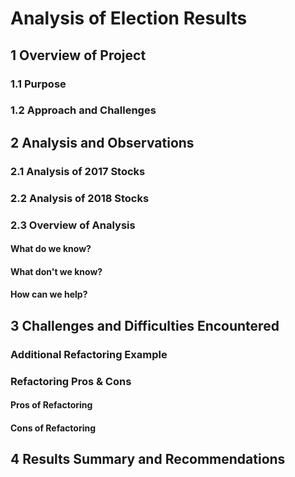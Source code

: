 # Analysis of Election Results

## 1 Overview of Project

<!-- This project was the second challenge in the Carleton University Business Analytics and Data Visualization Boot Camp.  Module 2 of the first Unit of the boot camp was intended to, through the use of VBA, teach the fundamental building blocks of programming languages. These skills included creating VBA macros, triggering pop-ups and inputs, reading and changing cell values, and formatting cells.  The project helped us develop our skills in using nested loops and conditionals to direct logic flow.  Writing pseudo code was a very helpful skill to develop, as the VBA scripts were detailed to complete the project objectives. -->

### 1.1 Purpose

<!-- The purpose of the specific project within this module was to assist a client, Steve.  He has been looking into and investment his parents made in a green energy stock, DAQO New Energy Corp(DQ).  After looking at DQ, Steve asked us to extend the analysis to a list of green energy stocks.  Concerned about how slow the program will run if he tries to analyze a larger number of stock.  We were provided with pseudo code for a possible refactoring of the original code and asked to analyze its performance.  Always wanting to strive for perfection, we will also research further code improvements. -->

### 1.2 Approach and Challenges

<!-- The analysis followed the general process looping through the rows of the stock transactions to find the first tranaction in a given year, for a given ticker and recording the years opening price.  The same process was followed to find the last transaction for the year's closing price. This was done for Steve earlier for only ticker DQ.  The DQAnalysis VBScript in the spreadsheet has been modified to provide Steve with a consolidated summary of DQ's rate of return.  Below is the code that allows us to analyze one sheet after another.  This was included in the workbook as a small demonstration for Steve of what could be done if he were to further engage my services.

    Dim DataYear(1) As String
    
    DataYear(0) = "2017"
    DataYear(1) = "2018"
    
    'Run analysis for every year of data
    For K = 0 To 1
                    
        Worksheets(DataYear(K)).Activate

The results for Steve were as follows:

| DAQO (Ticker: DQ) |                    |              |
| ----------------- | ------------------ | ------------ |
|                   |                    |              |
| Year              | Total Daily Volume | Return       |
| 2017              | 35796200           | 1.994458388  |
| 2018              | 107873900          | -0.626018859 |

The results are correct but not very pretty, although they are presented here better than they are in the Excel spreadsheet - but, Steve would probably like the spreadsheet to be improved (that could be future work for me).  In addition to improving the appearance, Steve wanted to see all of the green energy stocks for years 2017 and 2018, so another VBScript was created AllStocksAnalysis.  This new version of the VBScript was somewhat inefficient and clearly annoying because it refreshes the All Stocks Analysis worksheet as in loops though every ticker causing the screen to flicker like a strobe light.  You can see this in the code below, where j is the index for rows and i is the ticker index.

       Next j
       '6) Output data for current ticker
       Worksheets("All Stocks Analysis").Activate
       Cells(4 + i, 1).Value = ticker
       Cells(4 + i, 2).Value = totalVolume
       Cells(4 + i, 3).Value = endingPrice / startingPrice - 1

   Next i

The refactor code, in VBScript AllStocksAnalysisRefactored, resolves this inefficency by moving the writing of these values to outside of the main row by row stock analysis loop as follows.

    For i = 0 To 11
        
        Worksheets("All Stocks Analysis").Activate
        Cells(i + 4, 1) = tickers(i)
        Cells(i + 4, 2) = tickerVolumes(i)
        Cells(i + 4, 3) = tickerEndingPrices(i) / tickerStartingPrices(i) - 1
        
    Next i  

   Creating an array for the volumes and prices was done so that this refactoring could be achieved - the results were far superior for Steve.  In further researching the possible causes of slow macro enabled workbooks I came across a fabulous resource that I added to another VBScript called EvenFaster.

   I noticed that this Original code was constantly writing to the sheet so I found this code at:  
   https://www.dummies.com/software/microsoft-office/excel/10-ways-to-speed-up-your-macros/

  It states that Automatic Calculations and Screen Updating can be turn off to reduce interactions with the spreadsheet until they are needed.  
  Here is the code:

    Application.Calculation = xlCalculationManual
    Application.ScreenUpdating = False
    
    At the end of the subroutine you need to turn them on to complete the spreadsheet work.  Here is the code for that:
    
    Application.Calculation = xlCalculationAutomatic
    Application.ScreenUpdating = True
    
    It makes an amazing difference, both in time and visual program performance. -->

## 2 Analysis and Observations
### 2.1 Analysis of 2017 Stocks

<!-- Looking at table 2.1 below you can see that this was a banner year for green energy.  Here are some observations that I had for Steve's consideration of the DAQO New Energy Corp (DQ) stock in comparison to other stocks in the same market:

- DQ was the highest preforming stock in 2017, significantly out performing the average stock  
- DQ was the least traded stock of comparable green energy stocks
- The highest trading stock SPWR had a positive return, however, it was one one of the poorest performing green stocks

![This is a sheenshot form stock the 2017 performance from VBA_Challenge.xlsm spreadsheet](Resources/StockAnalysis2017.png "Table 2.1 - 2017 Stock Analysis")  
**Table 2.1 - 2017 Stock Analysis"**

#### VBScript Performance on 2017 Ticker Data

The refactoring of the original VBScipt produced much better execution times as seen in the MsgBox screen shots below.  As fast as the refactoring was, you can see that it can still be improved.  Notice the progressive improvement in Figures 2.1.1, 2.1.2 and 2.1.3 for the 2017 data set.

![This is a MsgBox from the AllStocksAnalysis VBScript Module my VBA_Challenge.xlsm spreadsheet](Resources/VBA_Challenge_2017_before.png "Figure 2.1.1 - 2017 Stock Analysis VBScript Performance Before Refactoring")  
**Figure 2.1.1 - 2017 Stock Analysis VBScript Performance Before Refactoring**

![This is a MsgBox from the AllStocksAnalysisRefactored VBScript Module my VBA_Challenge.xlsm spreadsheet](Resources/VBA_Challenge_2017.png "Figure 2.1.2 - 2017 Stock Analysis VBScript Performance After Refactoring")  
**Figure 2.1.2 - 2017 Stock Analysis VBScript Performance After Refactoring**

![This is a MsgBox from the AllStocksEvenFaster VBScript Module my VBA_Challenge.xlsm spreadsheet](Resources/VBA_Challenge_2017-Even_Faster.png "Figure 2.1.3 - 2017 Stock Analysis VBScript Performance After Refactoring")  
**Figure 2.1.3 - 2017 Stock Analysis VBScript Performance After Refactoring to an Even Faster** -->

### 2.2 Analysis of 2018 Stocks

<!-- Looking at table 2.2 below you can see that, in stark contrast to 2017, 2018 was a very poor year for green energy.  Here are some observations I had for Steve's considerations of the DAQO New Energy Corp (DQ) stock in comparison to other stock in the same market:

- In 2018 DQ was now the lowest preforming stock of all of the green energy stock analyzed  
- DQ trade volume was up but still well below the average trading volume for this sector
- The highest trading stock in 2017 SPWR was still trading high, but the volumes had dropped significantly and they were now showing negative returns  
- Only two stocks, ENPH and RUN were showing positive returns in a market of big losers, their substantial positive returns were quite striking

![This is a sheenshot form stock the 2018 performance from VBA_Challenge.xlsm spreadsheet](Resources/StockAnalysis2018.png "Table 2.2 - 2018 Stock Analysis")  
**Table 2.2 - 2018 Stock Analysis"**

#### VBScript Performance on 2018 Ticker Data

The refactoring of the original VBScipt produced much better execution times as can be seen in the MsgBox screen shots below.  As fast as the refactoring was in you can see that it can still be improved.  Notice the progressive improvement in Figures 3.1.1, 3.1.2 and 3.1.3 for the 2018 data set.

![This is a MsgBox from the AllStocksAnalysis VBScript Module my VBA_Challenge.xlsm spreadsheet](Resources/VBA_Challenge_2018_before.png "Figure 3.1.1 - 2018 Stock Analysis VBScript Performance Before Refactoring")  
**Figure 3.1.1 - 2018 Stock Analysis VBScript Performance Before Refactoring**

![This is a MsgBox from the AllStocksAnalysisRefactored VBScript Module my VBA_Challenge.xlsm spreadsheet](Resources/VBA_Challenge_2018.png "Figure 3.1.2 - 2018 Stock Analysis VBScript Performance After Refactoring")  
**Figure 3.1.2 - 2018 Stock Analysis VBScript Performance After Refactoring**

![This is a MsgBox from the AllStocksEvenFaster VBScript Module my VBA_Challenge.xlsm spreadsheet](Resources/VBA_Challenge_2018-Even_Faster.png "Figure 3.1.3 - 2018 Stock Analysis VBScript Performance After Refactoring")  
**Figure 3.1.3 - 2018 Stock Analysis VBScript Performance After Refactoring to an Even Faster** -->

### 2.3 Overview of Analysis
#### What do we know?  
<!-- There really isn't much data to work with, but here is what we know:  
- What we do know is that the beginning of 2017 was a great time to invest in the green energy sector.  
- We also know that the end of 2017 and the beginning of 2018 would have been a terrible time to make the same investment.  -->

#### What don't we know?
<!-- There are an awful lot of things that we don't know.  In fact, there are far more things that are unknown than known and would be helpful if we knew:
- For one, we don't know how long each of these companies have been trading.  
- We also don't know when Steve's parents first made their investment - i.e. what was their original investment.
- We don't know anything at all about the market in general - i.e. was the big decline in 2018 market-wide or just in the green energy sector.   -->

#### How can we help?  
<!-- If Steve is willing to continue to pay for our services, we can offer Steve more assistance in answering some of these unknown questions.  Without knowing more than we currently know, it would not be advisable to try and draw any meaningful recommendations for Steve that would help his parents. -->

## 3 Challenges and Difficulties Encountered

### Additional Refactoring Example
<!-- 
I didn't like that the stock data had to be sorted before it could be analyzed, so for my own interest I created this script the gives the same results no matter how messed up the rows are.  It is pretty efficient too.  I didn't include this in the project, because I think we can 'up sell' Steve on some more work for large data sets.

        'I SET THIS LOOP UP SO THAT YOU DON'T CARE WHAT ORDER THE DATA IS IN IT WILL STILL WORK
        For i = rowStart To rowEnd
                    
                rowYear = Left(Cells(i, 2), 4)
                rowMonth = Mid(Cells(i, 2), 6, 2)
                rowDay = Right(Cells(i, 2), 2)
                
                tradedate = DateSerial(rowYear, rowMonth, rowDay)
                
                If Cells(i, 1) = "DQ" Then
                
                    totalVolume = totalVolume + Cells(i, 8)
                    totalTrades = totalTrades + 1
                    
                    If tradedate <= startingDate Then
                
                        startingDate = tradedate
                        startingPrice = Cells(i, 6)
                    
                    Else
                        endingDate = tradedate
                        endingPrice = Cells(i, 6)
                    
                End If
                End If
    
         Next i  -->

### Refactoring Pros & Cons
<!-- As mentioned at the introduction to this report there were a few data related issues that were effectively resolved though my work.  More importantly, there is a need for better, more complete, information - that is the quest of all consultants analyzing data.  This section is a summary and discussion of the Pros and Cons of refactoring in general and specifically in regards to Steve's requirements. -->

#### Pros of Refactoring
<!-- What has been done for Steve throughout this project has been of value because it facilitates his needs for future analysis on larger data sets.  The refactoring of code would really not have been of value if this was a one time analysis for Steve and this limited set of tickers was all that were to be reviewed.  In general terms, the refactoring of code is clearly of value as the number of data items  and/or the number of times the analysis will be run increases.  From my perspective, as an programmer, this exercise was of great value as I learnt a lot of tricks that I will use in the future.  I did notice that the original code was not designed well to make use of arrays and instead used variables that forced writing to the spreadsheet on every iteration of the tickers.  

Business cases for refactoring include:

- Clients who are willing to pay to have the work performed
- Businesses that will repeatedly save time because the code is part of their internal operations 
- Businesses that occasionally do analysis on very large sets of data - for example, monthly runs to assist in strategic investment or other business decisions  -->

#### Cons of Refactoring

<!-- From a professional learning perspective refactoring of code is always of value, and is something that developers can do for each other's code  - however as a businessman, there are clear situations where there are some definite cons.

Business cases for not refactoring include:

- If the application is a onetime initiative as the results have already been achieved - no need to spend more money, move on to a higher priority project  
- The application is conceptually very complex and the benefit of refactoring in terms of time saved could never outweigh the programming effort to speed up the process
- As you can see in the bullets above, in general, it is always a business case to determine whether refactoring will pay for itself
 -->

## 4 Results Summary and Recommendations
<!-- I have discussed a few observations above in the report, but the overall observations are as follows:
- Steve now has a valuable tool to help him analyze multiple stocks
- Steve is now aware of the current limitations of his data set
- Steve is also aware that we can modify the code to permit the analysis of unstructured data sets
- He also knows that if the data exists, we can easily add sheets for different years into the analysis including the ability to select tickers from a list to focus on multi-year analysis of promising investments

I would recommend that Steve further engage my consulting services to determine if, through the analysis of more information, better investment opportunities may exist in the green energy or other sectors of interest to his parents. -->
